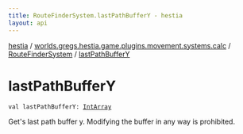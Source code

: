 ```yaml
---
title: RouteFinderSystem.lastPathBufferY - hestia
layout: api
---
```


<div class='api-docs-breadcrumbs'><a href="../../index.html">hestia</a> / <a href="../index.html">worlds.gregs.hestia.game.plugins.movement.systems.calc</a> / <a href="index.html">RouteFinderSystem</a> / <a href="./last-path-buffer-y.html">lastPathBufferY</a></div>

# lastPathBufferY

<div class="signature"><code><span class="keyword">val </span><span class="identifier">lastPathBufferY</span><span class="symbol">: </span><a href="https://kotlinlang.org/api/latest/jvm/stdlib/kotlin/-int-array/index.html"><span class="identifier">IntArray</span></a></code></div>

Get's last path buffer y. Modifying the buffer in any way is prohibited.

